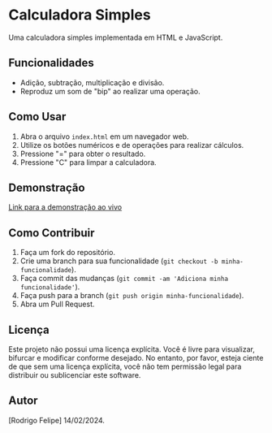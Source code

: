 # Calculadora Simples

Uma calculadora simples implementada em HTML e JavaScript.

## Funcionalidades

- Adição, subtração, multiplicação e divisão.
- Reproduz um som de "bip" ao realizar uma operação.

## Como Usar

1. Abra o arquivo `index.html` em um navegador web.
2. Utilize os botões numéricos e de operações para realizar cálculos.
3. Pressione "=" para obter o resultado.
4. Pressione "C" para limpar a calculadora.

## Demonstração

[Link para a demonstração ao vivo]([https://seu-username.github.io/seu-repositorio/](https://rodrigodevbnu.github.io/web-calculator/)) 

## Como Contribuir

1. Faça um fork do repositório.
2. Crie uma branch para sua funcionalidade (`git checkout -b minha-funcionalidade`).
3. Faça commit das mudanças (`git commit -am 'Adiciona minha funcionalidade'`).
4. Faça push para a branch (`git push origin minha-funcionalidade`).
5. Abra um Pull Request.

## Licença

Este projeto não possui uma licença explícita. Você é livre para visualizar, bifurcar e modificar conforme desejado. No entanto, por favor, esteja ciente de que sem uma licença explícita, você não tem permissão legal para distribuir ou sublicenciar este software.

## Autor

[Rodrigo Felipe]
14/02/2024.
